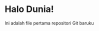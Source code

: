 <!DOCTYPE html>
<html>
<head>
    <title>Halo Dunia!</title>
    <link rel="stylesheet" href="biru.css"
    <head>
    <body>

<h1>Halo Dunia!</h1>
<p>Ini adalah file pertama repositori Git baruku

<body> 
<html>   